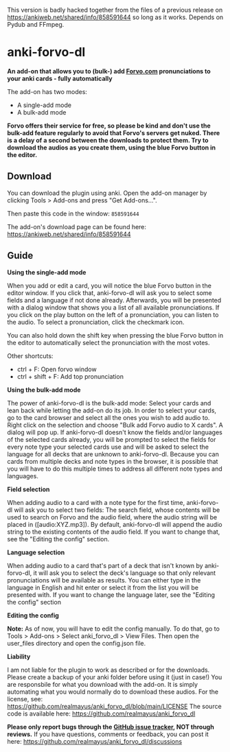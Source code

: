 This version is badly hacked together from the files of a previous release on https://ankiweb.net/shared/info/858591644 so long as it works. Depends on Pydub and FFmpeg.

# anki-forvo-dl
<b>An add-on that allows you to (bulk-) add <a href="http://Forvo.com" rel="nofollow">Forvo.com</a> pronunciations to your anki cards - fully automatically</b>

The add-on has two modes:
<ul>
<li>A single-add mode</li>
<li>A bulk-add mode</li>
</ul>

**Forvo offers their service for free, so please be kind and don't use the bulk-add feature regularly to avoid that Forvo's servers get nuked. There is a delay of a second between the downloads to protect them. Try to download the audios as you create them, using the blue Forvo button in the editor.**

## Download
You can download the plugin using anki. Open the add-on manager by clicking Tools > Add-ons and press "Get Add-ons...".

Then paste this code in the window: `858591644`

The add-on's download page can be found here: https://ankiweb.net/shared/info/858591644

## Guide
<b>Using the single-add mode</b>

When you add or edit a card, you will notice the blue Forvo button in the editor window. If you click that, anki-forvo-dl will ask you to select some fields and a language if not done already.
Afterwards, you will be presented with a dialog window that shows you a list of all available pronunciations. If you click on the play button on the left of a pronunciation, you can listen to the audio. To select a pronunciation, click the checkmark icon.

You can also hold down the shift key when pressing the blue Forvo button in the editor to automatically select the pronunciation with the most votes.

Other shortcuts:
- ctrl + F: Open forvo window
- ctrl + shift + F: Add top pronunciation

<b>Using the bulk-add mode</b>

The power of anki-forvo-dl is the bulk-add mode: Select your cards and lean back while letting the add-on do its job. 
In order to select your cards, go to the card browser and select all the ones you wish to add audio to. Right click on the selection and choose "Bulk add Forvo audio to X cards". A dialog will pop up.
If anki-forvo-dl doesn't know the fields and/or languages of the selected cards already, you will be prompted to select the fields for every note type your selected cards use and will be asked to select the language for all decks that are unknown to anki-forvo-dl. Because you can cards from multiple decks and note types in the browser, it is possible that you will have to do this multiple times to address all different note types and languages.

<b>Field selection</b>

When adding audio to a card with a note type for the first time, anki-forvo-dl will ask you to select two fields:
The search field, whose contents will be used to search on Forvo and the audio field, where the audio string will be placed in ([audio:XYZ.mp3]).
By default, anki-forvo-dl will append the audio string to the existing contents of the audio field. If you want to change that, see the "Editing the config" section.

<b>Language selection</b>

When adding audio to a card that's part of a deck that isn't known by anki-forvo-dl, it will ask you to select the deck's language so that only relevant pronunciations will be available as results. You can either type in the language in English and hit enter or select it from the list you will be presented with. If you want to change the language later, see the "Editing the config" section

<b>Editing the config</b>

<b>Note:</b> As of now, you will have to edit the config manually. To do that, go to Tools &gt; Add-ons &gt; Select anki_forvo_dl &gt; View Files. Then open the user_files directory and open the config.json file.

<b>Liability</b>

I am not liable for the plugin to work as described or for the downloads. Please create a backup of your anki folder before using it (just in case!)
You are responsbile for what you download with the add-on. It is simply automating what you would normally do to download these audios.
For the license, see: <a href="https://github.com/realmayus/anki_forvo_dl/blob/main/LICENSE" rel="nofollow">https://github.com/realmayus/anki_forvo_dl/blob/main/LICENSE</a>
The source code is available here: <a href="https://github.com/realmayus/anki_forvo_dl" rel="nofollow">https://github.com/realmayus/anki_forvo_dl</a>

<b>Please only report bugs through the <a href="https://github.com/realmayus/anki_forvo_dl/issues" rel="nofollow">GitHub issue tracker</a>, NOT through reviews.</b>
If you have questions, comments or feedback, you can post it here: <a href="https://github.com/realmayus/anki_forvo_dl/discussions" rel="nofollow">https://github.com/realmayus/anki_forvo_dl/discussions</a>

